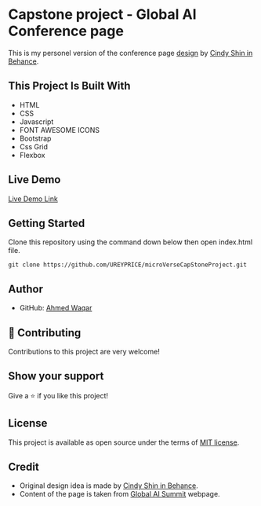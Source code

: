 # Capstone project - Global AI Conference page

This is my personel version of the conference page [design](https://www.behance.net/gallery/29845175/CC-Global-Summit-2015) by [Cindy Shin in Behance](https://www.behance.net/adagio07).


## This Project Is Built With

- HTML
- CSS
- Javascript
- FONT AWESOME ICONS
- Bootstrap
- Css Grid
- Flexbox

## Live Demo

[Live Demo Link](https://ureyprice.github.io/microVerseCapStoneProject/)

## Getting Started

Clone this repository using the command down below then open index.html file.

```
git clone https://github.com/UREYPRICE/microVerseCapStoneProject.git
```

## Author

- GitHub: [Ahmed Waqar](https://github.com/UREYPRICE)

## 🤝 Contributing

Contributions to this project are very welcome!

## Show your support

Give a ⭐️ if you like this project!

## License

This project is available as open source under the terms of [MIT license](https://choosealicense.com/licenses/mit/).

## Credit

- Original design idea is made by [Cindy Shin in Behance](https://www.behance.net/adagio07).
- Content of the page is taken from [Global AI Summit](https://globalaisummit.org/en/default.aspx) webpage.
